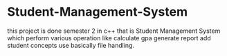 # Student-Management-System
this project is done semester 2 in c++ that is Student Management System which perform various operation  like calculate gpa generate report add student concepts use basically file handling. 
